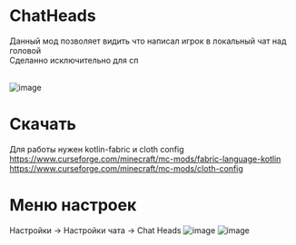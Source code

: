 # ChatHeads
Данный мод позволяет видить что написал игрок в локальный чат над головой<br />
Cделанно исключительно для сп <br /> <br />

![image](https://user-images.githubusercontent.com/47270610/194148051-110e8f23-99a7-417b-9501-68012a0fa27d.png)

# Скачать

Для работы нужен kotlin-fabric и cloth config<br />
https://www.curseforge.com/minecraft/mc-mods/fabric-language-kotlin<br />
https://www.curseforge.com/minecraft/mc-mods/cloth-config
# Меню настроек
Настройки -> Настройки чата -> Chat Heads
![image](https://user-images.githubusercontent.com/47270610/198279863-618a4ede-cdb2-473b-9906-3819db98d6d5.png)
![image](https://user-images.githubusercontent.com/47270610/198280290-a49cbacc-9c31-4ea7-9562-275438f8efa7.png)
